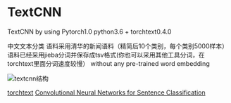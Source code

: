 # TextCNN
TextCNN by using Pytorch1.0
python3.6 + torchtext0.4.0

中文文本分类
语料采用清华的新闻语料（精简后10个类别，每个类别5000样本）
语料已经采用jieba分词并保存成tsv格式(你也可以采用其他工具分词，在torchtext里面分词速度较慢）
without any pre-trained word embedding 


![textcnn结构](https://image.baidu.com/search/detail?ct=503316480&z=0&ipn=d&word=textcnn&step_word=&hs=0&pn=87&spn=0&di=197423354920&pi=0&rn=1&tn=baiduimagedetail&is=0%2C0&istype=0&ie=utf-8&oe=utf-8&in=&cl=2&lm=-1&st=undefined&cs=2085800853%2C992815461&os=1960183649%2C641931717&simid=0%2C0&adpicid=0&lpn=0&ln=92&fr=&fmq=1552982115736_R&fm=&ic=undefined&s=undefined&hd=undefined&latest=undefined&copyright=undefined&se=&sme=&tab=0&width=undefined&height=undefined&face=undefined&ist=&jit=&cg=&bdtype=0&oriquery=&objurl=http%3A%2F%2Fp0.ifengimg.com%2Fpmop%2F2017%2F1024%2F82AB9B1821AAA6FE7F46660D5C189F455D0A744A_size68_w600_h588.jpeg&fromurl=ippr_z2C%24qAzdH3FAzdH3Fpjvi_z%26e3Btujg2_z%26e3Bv54AzdH3FwAzdH3Fda808ad9AzdH3F990dbdc8_a_z%26e3Bfip4s&gsm=1e&rpstart=0&rpnum=0&islist=&querylist=&force=undefined)

[torchtext](http://mlexplained.com/2018/02/08/a-comprehensive-tutorial-to-torchtext/)
[Convolutional Neural Networks for Sentence Classification](https://arxiv.org/abs/1408.5882)



